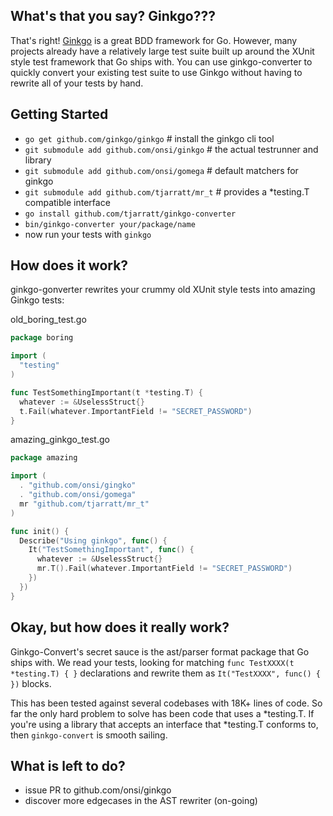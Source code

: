 What's that you say? Ginkgo???
-----------------------

That's right! [Ginkgo](https://github.com/onsi/ginkgo) is a great BDD framework for Go. However, many projects already have a relatively large test suite built up around the XUnit style test framework that Go ships with. You can use ginkgo-converter to quickly convert your existing test suite to use Ginkgo without having to rewrite all of your tests by hand.

Getting Started
---------------
* `go get github.com/ginkgo/ginkgo`            # install the ginkgo cli tool
* `git submodule add github.com/onsi/ginkgo`   # the actual testrunner and library
* `git submodule add github.com/onsi/gomega`   # default matchers for ginkgo
* `git submodule add github.com/tjarratt/mr_t` # provides a *testing.T compatible interface
* `go install github.com/tjarratt/ginkgo-converter`
* `bin/ginkgo-converter your/package/name`
* now run your tests with `ginkgo`

How does it work?
-----------------

ginkgo-gonverter rewrites your crummy old XUnit style tests into amazing Ginkgo tests:

old_boring_test.go
```go
package boring

import (
  "testing"
)

func TestSomethingImportant(t *testing.T) {
  whatever := &UselessStruct{}
  t.Fail(whatever.ImportantField != "SECRET_PASSWORD")
}
```

amazing_ginkgo_test.go
```go
package amazing

import (
  . "github.com/onsi/gingko"
  . "github.com/onsi/gomega"
  mr "github.com/tjarratt/mr_t"
)

func init() {
  Describe("Using ginkgo", func() {
    It("TestSomethingImportant", func() {
      whatever := &UselessStruct{}
      mr.T().Fail(whatever.ImportantField != "SECRET_PASSWORD")
    })
  })
}
```

Okay, but how does it really work?
----------------------------------

Ginkgo-Convert's secret sauce is the ast/parser format package that Go ships with. We read your tests, looking for matching `func TestXXXX(t *testing.T) { }` declarations and rewrite them as `It("TestXXXX", func() { })` blocks.

This has been tested against several codebases with 18K+ lines of code. So far the only hard problem to solve has been code that uses a *testing.T. If you're using a library that accepts an interface that *testing.T conforms to, then `ginkgo-convert` is smooth sailing.

What is left to do?
-----------------------
- issue PR to github.com/onsi/ginkgo
- discover more edgecases in the AST rewriter (on-going)

